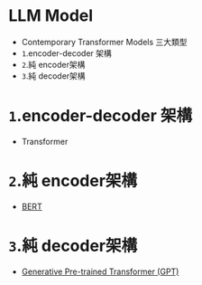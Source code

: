 # LLM Model
- Contemporary Transformer Models 三大類型
- `1`.encoder-decoder 架構
- `2`.純 encoder架構
- `3`.純 decoder架構

# `1`.encoder-decoder 架構
- Transformer
# `2`.純 encoder架構
- [BERT](BERT.md)
# `3`.純 decoder架構
- [Generative Pre-trained Transformer (GPT)](GPT.md) 
